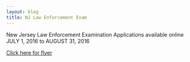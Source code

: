 ```yaml
---
layout: blog
title: NJ Law Enforcement Exam
---
```


New Jersey Law Enforcement Examination
Applications available online
JULY 1, 2016 to AUGUST 31, 2016

[Click here for flyer](http://static.rutherford-nj.com/police/police%20blog%20posts/LawEnforcementFlyer.doc.pdf)

